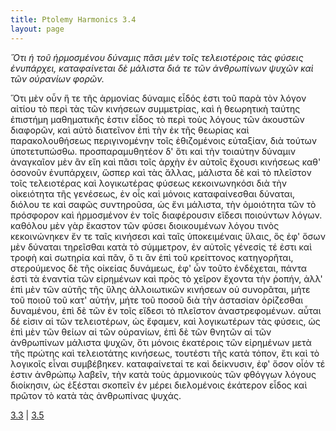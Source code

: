 ```yaml
---
title: Ptolemy Harmonics 3.4
layout: page
---
```




*Ὅτι ἡ τοῦ ἡρμοσμένου δύναμις πᾶσι μὲν τοῖς τελειοτέροις τὰς φύσεις ἐνυπάρχει, καταφαίνεται δὲ μάλιστα διά τε τῶν ἀνθρωπίνων ψυχῶν καὶ τῶν οὐρανίων φορῶν.*

Ὅτι μὲν οὖν ἥ τε τῆς ἁρμονίας δύναμις εἶδός ἐστι τοῦ παρὰ τὸν λόγον αἰτίου τὸ περὶ τὰς τῶν κινήσεων συμμετρίας, καὶ ἡ θεωρητικὴ ταύτης ἐπιστήμη μαθηματικῆς ἐστιν εἶδος τὸ περὶ τοὺς λόγους τῶν ἀκουστῶν διαφορῶν, καὶ αὐτὸ διατεῖνον ἐπὶ τὴν ἐκ τῆς θεωρίας καὶ παρακολουθήσεως περιγινομένην τοῖς ἐθιζομένοις εὐταξίαν, διὰ τούτων ὑποτετυπώσθω. προσπαραμυθητέον δ' ὅτι καὶ τὴν τοιαύτην δύναμιν ἀναγκαῖον μὲν ἂν εἴη καὶ πᾶσι τοῖς ἀρχὴν ἐν αὐτοῖς ἔχουσι κινήσεως καθ' ὁσονοῦν ἐνυπάρχειν, ὥσπερ καὶ τὰς ἄλλας, μάλιστα δὲ καὶ τὸ πλεῖστον τοῖς τελειοτέρας καὶ λογικωτέρας φύσεως κεκοινωνηκόσι διὰ τὴν οἰκειότητα τῆς γενέσεως, ἐν οἷς καὶ μόνοις καταφαίνεσθαι δύναται, διόλου τε καὶ σαφῶς συντηροῦσα, ὡς ἔνι μάλιστα, τὴν ὁμοιότητα τῶν τὸ πρόσφορον καὶ ἡρμοσμένον ἐν τοῖς διαφέρουσιν εἴδεσι ποιούντων λόγων. καθόλου μὲν γὰρ ἕκαστον τῶν φύσει διοικουμένων λόγου τινὸς κεκοινώνηκεν ἔν τε ταῖς κινήσεσι καὶ ταῖς ὑποκειμέναις ὕλαις, ὃς ἐφ' ὅσων μὲν δύναται τηρεῖσθαι κατὰ τὸ σύμμετρον, ἐν αὐτοῖς γένεσίς τέ ἐστι καὶ τροφὴ καὶ σωτηρία καὶ πᾶν, ὅ τι ἂν ἐπὶ τοῦ κρείττονος κατηγορῆται, στερούμενος δὲ τῆς οἰκείας δυνάμεως, ἐφ' ὧν τοῦτο ἐνδέχεται, πάντα ἐστὶ τὰ ἐναντία τῶν εἰρημένων καὶ πρὸς τὸ χεῖρον ἔχοντα τὴν ῥοπήν, ἀλλ' ἐπὶ μὲν τῶν αὐτῆς τῆς ὕλης ἀλλοιωτικῶν κινήσεων οὐ συνορᾶται, μήτε τοῦ ποιοῦ τοῦ κατ' αὐτήν, μήτε τοῦ ποσοῦ διὰ τὴν ἀστασίαν ὁρίζεσθαι δυναμένου, ἐπὶ δὲ τῶν ἐν τοῖς εἴδεσι τὸ πλεῖστον ἀναστρεφομένων. αὗται δέ εἰσιν αἱ τῶν τελειοτέρων, ὡς ἔφαμεν, καὶ λογικωτέρων τὰς φύσεις, ὡς ἐπὶ μὲν τῶν θείων αἱ τῶν οὐρανίων, ἐπὶ δὲ τῶν θνητῶν αἱ τῶν ἀνθρωπίνων μάλιστα ψυχῶν, ὅτι μόνοις ἑκατέροις τῶν εἰρημένων μετὰ τῆς πρώτης καὶ τελειοτάτης κινήσεως, τουτέστι τῆς κατὰ τόπον, ἔτι καὶ τὸ λογικοῖς εἶναι συμβέβηκεν. καταφαίνεταί τε καὶ δείκνυσιν, ἐφ' ὅσον οἷόν τέ ἐστιν ἀνθρώπῳ λαβεῖν, τὴν κατὰ τοὺς ἁρμονικοὺς τῶν φθόγγων λόγους διοίκησιν, ὡς ἐξέσται σκοπεῖν ἐν μέρει διελομένοις ἑκάτερον εἶδος καὶ πρῶτον τὸ κατὰ τὰς ἀνθρωπίνας ψυχάς.



[3.3](../3.3/) | [3.5](../3.5/) 

